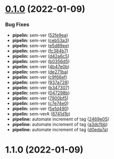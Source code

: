 # [0.1.0](https://github.com/mycolab/docker-test/compare/v1.1.0...v0.1.0) (2022-01-09)


### Bug Fixes

* **pipelin:** sem-ver ([52fe9ea](https://github.com/mycolab/docker-test/commit/52fe9ea80664fc7076521ee16ee15be9084b7392))
* **pipelin:** sem-ver ([ceb53a3](https://github.com/mycolab/docker-test/commit/ceb53a30ac4b483c82ee89ba57947e7c3c88ce9b))
* **pipelin:** sem-ver ([e5d89ee](https://github.com/mycolab/docker-test/commit/e5d89eee8f259eb97d5155e4b74c763a60a9374a))
* **pipelin:** sem-ver ([fc384b7](https://github.com/mycolab/docker-test/commit/fc384b7d8aac49cadaba5e996d0923fdee5a5ec6))
* **pipelin:** sem-ver ([d42a6c5](https://github.com/mycolab/docker-test/commit/d42a6c54319d6c6b4caa3c9f78a608b161d26394))
* **pipelin:** sem-ver ([b0356d5](https://github.com/mycolab/docker-test/commit/b0356d5a818eb874ce1625ab7540aad8ad9316fa))
* **pipelin:** sem-ver ([4b47e0b](https://github.com/mycolab/docker-test/commit/4b47e0b082709ea81b662e0cd1aeb448f9d2f83d))
* **pipelin:** sem-ver ([de271ba](https://github.com/mycolab/docker-test/commit/de271ba363ca535e9bce7aef549a283830e9ae3b))
* **pipelin:** sem-ver ([c9f66ef](https://github.com/mycolab/docker-test/commit/c9f66efcc8b0a75309f06a0a8aba01aec99918c3))
* **pipelin:** sem-ver ([937a728](https://github.com/mycolab/docker-test/commit/937a728f75aeca811ce56076652dedd885498bf5))
* **pipelin:** sem-ver ([b347307](https://github.com/mycolab/docker-test/commit/b347307897ad381415e55f063aca8ba8b9422135))
* **pipelin:** sem-ver ([047298b](https://github.com/mycolab/docker-test/commit/047298b7f12c444417085dc444992178f24ff3d7))
* **pipelin:** sem-ver ([7900bf5](https://github.com/mycolab/docker-test/commit/7900bf5890ce3b9f92a9dca7760bbdfe5a4bbacb))
* **pipelin:** sem-ver ([c7e74e0](https://github.com/mycolab/docker-test/commit/c7e74e0639aa81cbde8b07d0b55e847724d43768))
* **pipelin:** sem-ver ([5e1d490](https://github.com/mycolab/docker-test/commit/5e1d49057c7d24f693f41db68332cfca3cd35809))
* **pipelin:** sem-verA ([6741d1b](https://github.com/mycolab/docker-test/commit/6741d1b99282593eb97304e4faf17650ab5aedeb))
* **pipeline:** automate increment of tag ([2469e05](https://github.com/mycolab/docker-test/commit/2469e057c7bbe5c73d725c356657af29c4394058))
* **pipeline:** automate increment of tag ([a3dcfbb](https://github.com/mycolab/docker-test/commit/a3dcfbbb0a141d757ecd7e29882374462963b38f))
* **pipeline:** automate increment of tag ([d0eda7a](https://github.com/mycolab/docker-test/commit/d0eda7ad58cb3e05afde27dcf5b94db927dfd978))



# 1.1.0 (2022-01-09)



